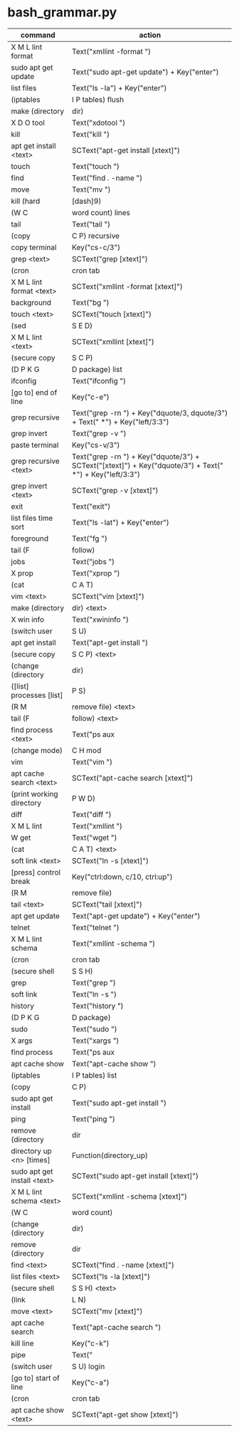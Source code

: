 # bash_grammar.py

command | action
--- | ---
X M L lint format | Text("xmllint -format ")
sudo apt get update | Text("sudo apt-get update") + Key("enter")
list files | Text("ls -la") + Key("enter")
(iptables|I P tables) flush | Text("iptables -F")
make (directory|dir) | Text("mkdir ")
X D O tool | Text("xdotool ")
kill | Text("kill ")
apt get install \<text> | SCText("apt-get install [xtext]")
touch | Text("touch ")
find | Text("find . -name ")
move | Text("mv ")
kill (hard|[dash]9) | Text("kill -9 ")
(W C|word count) lines | Text("wc -l ")
tail | Text("tail ")
(copy|C P) recursive | Text("cp -r ")
copy terminal | Key("cs-c/3")
grep \<text> | SCText("grep [xtext]")
(cron|cron tab|crontab) list | Text("crontab -l") + Key("enter")
X M L lint format \<text> | SCText("xmllint -format [xtext]")
background | Text("bg ")
touch \<text> | SCText("touch [xtext]")
(sed|S E D) | Text("sed ")
X M L lint \<text> | SCText("xmllint [xtext]")
(secure copy|S C P) | Text("scp ")
(D P K G|D package) list | Text("dpkg -l ")
ifconfig | Text("ifconfig ")
[go to] end of line | Key("c-e")
grep recursive | Text("grep -rn ") +  Key("dquote/3, dquote/3") + Text(" *") + Key("left/3:3")
grep invert | Text("grep -v ")
paste terminal | Key("cs-v/3")
grep recursive \<text> | Text("grep -rn ") + Key("dquote/3") + SCText("[xtext]") + Key("dquote/3") + Text(" *") + Key("left/3:3")
grep invert \<text> | SCText("grep -v [xtext]")
exit | Text("exit")
list files time sort | Text("ls -lat") + Key("enter")
foreground | Text("fg ")
tail (F|follow) | Text("tail -f ")
jobs | Text("jobs ")
X prop | Text("xprop ")
(cat|C A T) | Text("cat ")
vim \<text> | SCText("vim [xtext]")
make (directory|dir) \<text> | SCText("mkdir [xtext]")
X win info | Text("xwininfo ")
(switch user|S U) | Text("su ")
apt get install | Text("apt-get install ")
(secure copy|S C P) \<text> | SCText("scp [xtext]")
(change (directory|dir)|C D) \<text> | SCText("cd [xtext]")
([list] processes [list]|P S) | Text("ps -ef")
(R M|remove file) \<text> | SCText("rm [xtext]")
tail (F|follow) \<text> | SCText("tail -f [xtext]")
find process \<text> | Text("ps aux | grep -i ") + Function(lib.format.snake_case_text)
(change mode)|C H mod | Text("chmod ")
vim | Text("vim ")
apt cache search \<text> | SCText("apt-cache search [xtext]")
(print working directory|P W D) | Text("pwd") + Key("enter")
diff | Text("diff ")
X M L lint | Text("xmllint ")
W get  | Text("wget ")
(cat|C A T) \<text> | SCText("cat [xtext]")
soft link \<text> | SCText("ln -s [xtext]")
[press] control break | Key("ctrl:down, c/10, ctrl:up")
(R M|remove file) | Text("rm ")
tail \<text> | SCText("tail [xtext]")
apt get update | Text("apt-get update") + Key("enter")
telnet | Text("telnet ")
X M L lint schema | Text("xmllint -schema ")
(cron|cron tab|crontab) reset | Text("crontab -r")
(secure shell|S S H) | Text("ssh ")
grep | Text("grep ")
soft link | Text("ln -s ")
history | Text("history ")
(D P K G|D package) | Text("dpkg ")
sudo | Text("sudo ")
X args | Text("xargs ")
find process | Text("ps aux | grep -i ")
apt cache show | Text("apt-cache show ")
(iptables|I P tables) list | Text("iptables -L")
(copy|C P) | Text("cp ")
sudo apt get install | Text("sudo apt-get install ")
ping | Text("ping ")
remove (directory|dir|folder|recursive) \<text> | SCText("rm -rf [xtext]")
directory up \<n> [times] | Function(directory_up)
sudo apt get install \<text> | SCText("sudo apt-get install [xtext]")
X M L lint schema \<text> | SCText("xmllint -schema [xtext]")
(W C|word count) | Text("wc ")
(change (directory|dir)|C D) | Text("cd ")
remove (directory|dir|folder|recursive) | Text("rm -rf ")
find \<text> | SCText("find . -name [xtext]")
list files \<text> | SCText("ls -la [xtext]")
(secure shell|S S H) \<text> | SCText("ssh [xtext]")
(link|L N) | Text("ln ")
move \<text> | SCText("mv [xtext]")
apt cache search | Text("apt-cache search ")
kill line | Key("c-k")
pipe | Text(" | ")
(switch user|S U) login | Text("su - ")
[go to] start of line | Key("c-a")
(cron|cron tab|crontab) edit | Text("crontab -e") + Key("enter")
apt cache show \<text> | SCText("apt-get show [xtext]")

